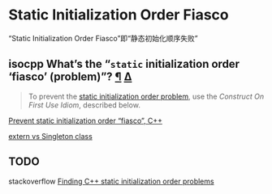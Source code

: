 # Static Initialization Order Fiasco

“Static Initialization Order Fiasco”即“静态初始化顺序失败”

## isocpp What’s the “`static` initialization order ‘fiasco’ (problem)”? [¶](https://isocpp.org/wiki/faq/ctors#static-init-order) [Δ](https://isocpp.org/wiki/faq/ctors#)

> To prevent the [static initialization order problem](https://isocpp.org/wiki/faq/ctors#static-init-order), use the *Construct On First Use Idiom*, described below.





[Prevent static initialization order “fiasco”, C++](https://stackoverflow.com/questions/29822181/prevent-static-initialization-order-fiasco-c)

[extern vs Singleton class](https://stackoverflow.com/questions/12247912/extern-vs-singleton-class)



## TODO

stackoverflow [Finding C++ static initialization order problems](https://stackoverflow.com/questions/335369/finding-c-static-initialization-order-problems)

